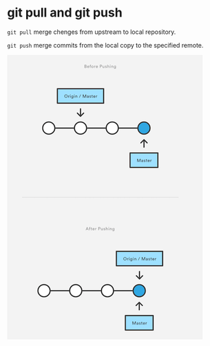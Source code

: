 # git pull and git push

`git pull` merge chenges from upstream to local repository.

`git push` merge commits from the local copy to the specified remote.

![git-push](css/img/git-push.png)

